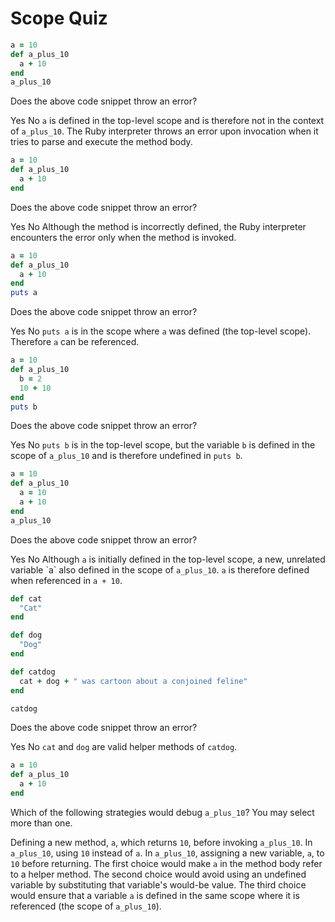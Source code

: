 # Scope Quiz

```ruby
a = 10
def a_plus_10
  a + 10
end
a_plus_10
```

<quiz>
  <question>
      <p>Does the above code snippet throw an error?</p>
      <answer correct>Yes</answer>
      <answer>No</answer>
      <explanation><code>a</code> is defined in the top-level scope and is therefore not in the context of <code>a_plus_10</code>. The Ruby interpreter throws an error upon invocation when it tries to parse and execute the method body.</explanation>
  </question>
</quiz>

```ruby
a = 10
def a_plus_10
  a + 10
end
```

<quiz>
  <question>
      <p>Does the above code snippet throw an error?</p>
      <answer>Yes</answer>
      <answer correct>No</answer>
      <explanation>Although the method is incorrectly defined, the Ruby interpreter encounters the error only when the method is invoked.</explanation>
  </question>
</quiz>


```ruby
a = 10
def a_plus_10
  a + 10
end
puts a
```

<quiz>
  <question>
      <p>Does the above code snippet throw an error?</p>
      <answer>Yes</answer>
      <answer correct>No</answer>
      <explanation><code>puts a</code> is in the scope where <code>a</code> was defined (the top-level scope). Therefore <code>a</code> can be referenced.</explanation>
  </question>
</quiz>


```ruby
a = 10
def a_plus_10
  b = 2
  10 + 10
end
puts b
```

<quiz>
  <question>
      <p>Does the above code snippet throw an error?</p>
      <answer correct>Yes</answer>
      <answer>No</answer>
      <explanation><code>puts b</code> is in the top-level scope, but the variable <code>b</code> is defined in the scope of <code>a_plus_10</code> and is therefore undefined in <code>puts b</code>.</explanation>
  </question>
</quiz>


```ruby
a = 10
def a_plus_10
  a = 10
  a + 10
end
a_plus_10
```

<quiz>
  <question>
      <p>Does the above code snippet throw an error?</p>
      <answer>Yes</answer>
      <answer correct>No</answer>
      <explanation>Although <code>a</code> is initially defined in the top-level scope, a new, unrelated variable `a` also defined in the scope of <code>a_plus_10</code>. <code>a</code> is therefore defined when referenced in <code>a + 10</code>.</explanation>
  </question>
</quiz>


```ruby
def cat
  "Cat"
end

def dog
  "Dog"
end

def catdog
  cat + dog + " was cartoon about a conjoined feline"
end

catdog
```

<quiz>
  <question>
      <p>Does the above code snippet throw an error?</p>
      <answer>Yes</answer>
      <answer correct>No</answer>
      <explanation><code>cat</code> and <code>dog</code> are valid helper methods of <code>catdog</code>.</explanation>
  </question>
</quiz>


```ruby
a = 10
def a_plus_10
  a + 10
end
```

<quiz>
  <question multiple>
      <p>Which of the following strategies would debug <code>a_plus_10</code>? You may select more than one.</p>
      <answer correct>Defining a new method, <code>a</code>, which returns <code>10</code>, before invoking <code>a_plus_10</code>.</answer>
      <answer correct>In <code>a_plus_10</code>, using <code>10</code> instead of <code>a</code>.</answer>
      <answer correct>In <code>a_plus_10</code>, assigning a new variable, <code>a</code>, to <code>10</code> before returning.</answer>
      <explanation>The first choice would make <code>a</code> in the method body refer to a helper method. The second choice would avoid using an undefined variable by substituting that variable's would-be value. The third choice would ensure that a variable <code>a</code> is defined in the same scope where it is referenced (the scope of <code>a_plus_10</code>).</explanation>
  </question>
</quiz>
